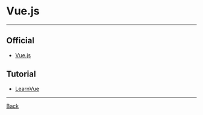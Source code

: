 # Vue.js

---

## Official

- [Vue.js](https://vuejs.org/guide/introduction.html)

## Tutorial

- [LearnVue](https://learnvue.co/)

---

[Back](./readme.md)
